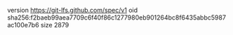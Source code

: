 version https://git-lfs.github.com/spec/v1
oid sha256:f2baeb99aea7709c6f40f86c1277980eb901264bc8f6435abbc5987ac100e7b6
size 2879
